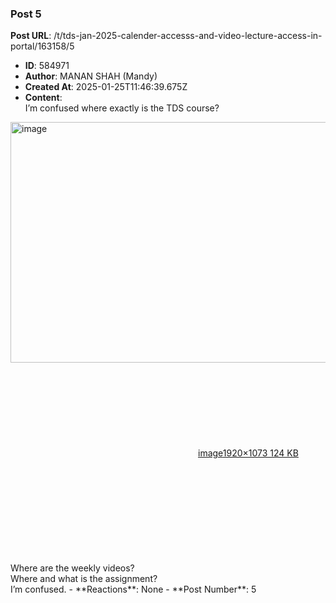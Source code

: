 ### Post 5
**Post URL**: /t/tds-jan-2025-calender-accesss-and-video-lecture-access-in-portal/163158/5
- **ID**: 584971
- **Author**: MANAN SHAH (Mandy)
- **Created At**: 2025-01-25T11:46:39.675Z
- **Content**:  
  I’m confused where exactly is the TDS course?<br>
<div class="lightbox-wrapper"><a class="lightbox" href="https://europe1.discourse-cdn.com/flex013/uploads/iitm/original/3X/c/2/c27c6f5e0febea8fee5c5ae9668eadf3bcdb8149.png" data-download-href="/uploads/short-url/rKvegseyBhF7RXGRHKE2qiEv4Lf.png?dl=1" title="image" rel="noopener nofollow ugc"><img src="https://europe1.discourse-cdn.com/flex013/uploads/iitm/optimized/3X/c/2/c27c6f5e0febea8fee5c5ae9668eadf3bcdb8149_2_690x385.png" alt="image" data-base62-sha1="rKvegseyBhF7RXGRHKE2qiEv4Lf" width="690" height="385" srcset="https://europe1.discourse-cdn.com/flex013/uploads/iitm/optimized/3X/c/2/c27c6f5e0febea8fee5c5ae9668eadf3bcdb8149_2_690x385.png, https://europe1.discourse-cdn.com/flex013/uploads/iitm/optimized/3X/c/2/c27c6f5e0febea8fee5c5ae9668eadf3bcdb8149_2_1035x577.png 1.5x, https://europe1.discourse-cdn.com/flex013/uploads/iitm/optimized/3X/c/2/c27c6f5e0febea8fee5c5ae9668eadf3bcdb8149_2_1380x770.png 2x" data-dominant-color="F3F3F6"><div class="meta"><svg class="fa d-icon d-icon-far-image svg-icon" aria-hidden="true"><use href="#far-image"></use></svg><span class="filename">image</span><span class="informations">1920×1073 124 KB</span><svg class="fa d-icon d-icon-discourse-expand svg-icon" aria-hidden="true"><use href="#discourse-expand"></use></svg></div></a></div><br>
Where are the weekly videos?<br>
Where and what is the assignment?<br>
I’m confused.
- **Reactions**: None
- **Post Number**: 5

